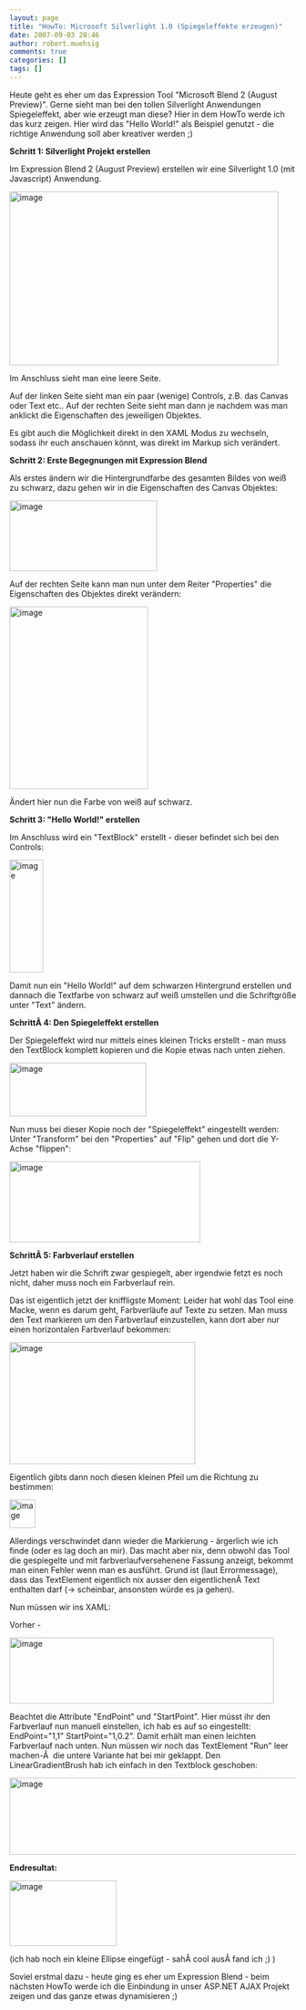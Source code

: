 ```yaml
---
layout: page
title: "HowTo: Microsoft Silverlight 1.0 (Spiegeleffekte erzeugen)"
date: 2007-09-03 20:46
author: robert.muehsig
comments: true
categories: []
tags: []
---
```

Heute geht es eher um das Expression Tool "Microsoft Blend 2 (August Preview)". Gerne sieht man bei den tollen Silverlight Anwendungen Spiegeleffekt, aber wie erzeugt man diese? Hier in dem HowTo werde ich das kurz zeigen. Hier wird das "Hello World!" als Beispiel genutzt - die richtige Anwendung soll aber kreativer werden ;)

<strong>Schritt 1: Silverlight Projekt erstellen</strong>

Im Expression Blend 2 (August Preview) erstellen wir eine Silverlight 1.0 (mit Javascript) Anwendung.

<a atomicselection="true" href="{{BASE_PATH}}/assets/wp-images/image5.png"><img border="0" width="472" src="{{BASE_PATH}}/assets/wp-images/image-thumb5.png" alt="image" height="305" style="border: 0px" /></a>

Im Anschluss sieht man eine leere Seite.

Auf der linken Seite sieht man ein paar (wenige) Controls, z.B. das Canvas oder Text etc.. Auf der rechten Seite sieht man dann je nachdem was man anklickt die Eigenschaften des jeweiligen Objektes.

Es gibt auch die Möglichkeit direkt in den XAML Modus zu wechseln, sodass ihr euch anschauen könnt, was direkt im Markup sich verändert.

<strong>Schritt 2: Erste Begegnungen mit Expression Blend</strong>

Als erstes ändern wir die Hintergrundfarbe des gesamten Bildes von weiß zu schwarz, dazu gehen wir in die Eigenschaften des Canvas Objektes:

<a atomicselection="true" href="{{BASE_PATH}}/assets/wp-images/image6.png"><img border="0" width="259" src="{{BASE_PATH}}/assets/wp-images/image-thumb6.png" alt="image" height="124" style="border: 0px" /></a>

Auf der rechten Seite kann man nun unter dem Reiter "Properties" die Eigenschaften des Objektes direkt verändern:

<a atomicselection="true" href="{{BASE_PATH}}/assets/wp-images/image7.png"><img border="0" width="243" src="{{BASE_PATH}}/assets/wp-images/image-thumb7.png" alt="image" height="320" style="border: 0px" /></a>

Ändert hier nun die Farbe von weiß auf schwarz.

<strong>Schritt 3: "Hello World!" erstellen</strong>

Im Anschluss wird ein "TextBlock" erstellt - dieser befindet sich bei den Controls:

<a atomicselection="true" href="{{BASE_PATH}}/assets/wp-images/image8.png"><img border="0" width="59" src="{{BASE_PATH}}/assets/wp-images/image-thumb8.png" alt="image" height="198" style="border: 0px" /></a>

Damit nun ein "Hello World!" auf dem schwarzen Hintergrund erstellen und dannach die Textfarbe von schwarz auf weiß umstellen und die Schriftgröße unter "Text" ändern.

<strong>SchrittÂ 4: Den Spiegeleffekt erstellen</strong>

Der Spiegeleffekt wird nur mittels eines kleinen Tricks erstellt - man muss den TextBlock komplett kopieren und die Kopie etwas nach unten ziehen.

<a atomicselection="true" href="{{BASE_PATH}}/assets/wp-images/image9.png"><img border="0" width="240" src="{{BASE_PATH}}/assets/wp-images/image-thumb9.png" alt="image" height="94" style="border: 0px" /></a>

Nun muss bei dieser Kopie noch der "Spiegeleffekt" eingestellt werden: Unter "Transform" bei den "Properties" auf "Flip" gehen und dort die Y-Achse "flippen":

<a atomicselection="true" href="{{BASE_PATH}}/assets/wp-images/image10.png"><img border="0" width="335" src="{{BASE_PATH}}/assets/wp-images/image-thumb10.png" alt="image" height="142" style="border: 0px" /></a>

<strong>SchrittÂ 5: Farbverlauf erstellen</strong>

Jetzt haben wir die Schrift zwar gespiegelt, aber irgendwie fetzt es noch nicht, daher muss noch ein Farbverlauf rein.

Das ist eigentlich jetzt der kniffligste Moment: Leider hat wohl das Tool eine Macke, wenn es darum geht, Farbverläufe auf Texte zu setzen. Man muss den Text markieren um den Farbverlauf einzustellen, kann dort aber nur einen horizontalen Farbverlauf bekommen:

<a atomicselection="true" href="{{BASE_PATH}}/assets/wp-images/image11.png"><img border="0" width="326" src="{{BASE_PATH}}/assets/wp-images/image-thumb11.png" alt="image" height="214" style="border: 0px" /></a>

Eigentlich gibts dann noch diesen kleinen Pfeil um die Richtung zu bestimmen:

<a atomicselection="true" href="{{BASE_PATH}}/assets/wp-images/image12.png"><img border="0" width="45" src="{{BASE_PATH}}/assets/wp-images/image-thumb12.png" alt="image" height="50" style="border: 0px" /></a>

Allerdings verschwindet dann wieder die Markierung - ärgerlich wie ich finde (oder es lag doch an mir). Das macht aber nix, denn obwohl das Tool die gespiegelte und mit farbverlaufversehenene Fassung anzeigt, bekommt man einen Fehler wenn man es ausführt. Grund ist (laut Errormessage), dass das TextElement eigentlich nix ausser den eigentlichenÂ Text enthalten darf (-&gt; scheinbar, ansonsten würde es ja gehen).

Nun müssen wir ins XAML:

Vorher -

<a atomicselection="true" href="{{BASE_PATH}}/assets/wp-images/image13.png"><img border="0" width="464" src="{{BASE_PATH}}/assets/wp-images/image-thumb13.png" alt="image" height="116" style="border: 0px" /></a>

Beachtet die Attribute "EndPoint" und "StartPoint". Hier müsst ihr den Farbverlauf nun manuell einstellen, ich hab es auf so eingestellt: EndPoint="1,1" StartPoint="1,0.2". Damit erhält man einen leichten Farbverlauf nach unten. Nun müssen wir noch das TextElement "Run" leer machen-Â  die untere Variante hat bei mir geklappt. Den LinearGradientBrush hab ich einfach in den Textblock geschoben:

<a atomicselection="true" href="{{BASE_PATH}}/assets/wp-images/image14.png"><img border="0" width="524" src="{{BASE_PATH}}/assets/wp-images/image-thumb14.png" alt="image" height="135" style="border: 0px" /></a>

<strong>Endresultat:</strong>

<a atomicselection="true" href="{{BASE_PATH}}/assets/wp-images/image15.png"><img border="0" width="188" src="{{BASE_PATH}}/assets/wp-images/image-thumb15.png" alt="image" height="115" style="border: 0px" /></a>

(ich hab noch ein kleine Ellipse eingefügt - sahÂ cool ausÂ fand ich ;) )

Soviel erstmal dazu - heute ging es eher um Expression Blend - beim nächsten HowTo werde ich die Einbindung in unser ASP.NET AJAX Projekt zeigen und das ganze etwas dynamisieren ;)
